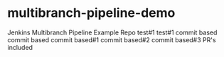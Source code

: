 # multibranch-pipeline-demo
Jenkins Multibranch Pipeline Example Repo
test#1
test#1
commit based
commit based
commit based#1
commit based#2
commit based#3
PR's included
